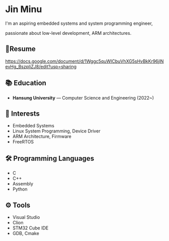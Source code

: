 # Jin Minu

I'm an aspiring embedded systems and system programming engineer,

passionate about low-level development, ARM architectures.

## 👤Resume
https://docs.google.com/document/d/1Wggc5quWICbuVhXG5sHvBkKr96jlNevHg_BszpliZJ8/edit?usp=sharing

## 📚 Education
- **Hansung University** — Computer Science and Engineering (2022~)

## 🎯 Interests
- Embedded Systems
- Linux System Programming, Device Driver
- ARM Architecture, Firmware
- FreeRTOS

## 🛠️ Programming Languages
- C
- C++
- Assembly
- Python

## ⚙️ Tools
- Visual Studio
- Clion
- STM32 Cube IDE
- GDB, Cmake
